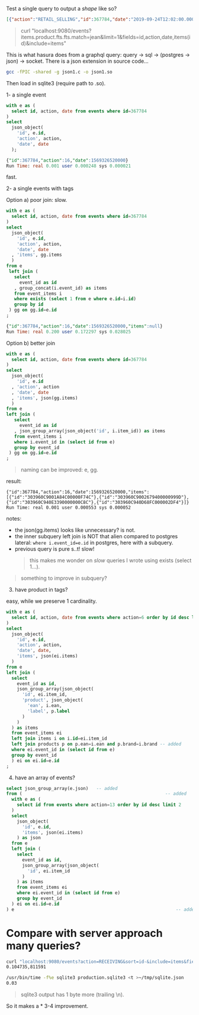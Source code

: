 Test a single query to output a _shape_ like so?

```json
[{"action":"RETAIL_SELLING","id":367784,"date":"2019-09-24T12:02:00.000Z","items":[{"id":"303960C9001A84C00000F74C"},{"id":"303960C9002679400000999D"},{"id":"303960C940E3390000000C8C"},{"id":"303960C940D68FC000002DF4"}]}]
```

> curl "localhost:9080/events?items.product.fts.fts.match=jean&limit=1&fields=id,action,date,items(id)&include=items"

This is what hasura does from a graphql query: query -> sql -> (postgres -> json) -> socket.
There is a json extension in source code...

```sh
gcc -fPIC -shared -g json1.c -o json1.so
```

Then load in sqlite3 (require path to .so).

1- a single event

```sql
with e as (
  select id, action, date from events where id=367784
)
select
  json_object(
    'id', e.id,
    'action', action,
    'date', date
  );

{"id":367784,"action":16,"date":1569326520000}
Run Time: real 0.001 user 0.000248 sys 0.000021
```

fast.

2- a single events with tags

Option a) poor join: slow.

```sql
with e as (
  select id, action, date from events where id=367784
)
select
  json_object(
    'id', e.id,
    'action', action,
    'date', date
  , 'items', gg.items
  )
from e
 left join (
   select
     event_id as id
   , group_concat(i.event_id) as items
   from event_items i
   where exists (select 1 from e where e.id=i.id)
   group by id
 ) gg on gg.id=e.id
;

{"id":367784,"action":16,"date":1569326520000,"items":null}
Run Time: real 0.200 user 0.172297 sys 0.028025
```

Option b) better join

```sql
with e as (
  select id, action, date from events where id=367784
)
select
  json_object(
    'id', e.id
  , 'action', action
  , 'date', date
  , 'items', json(gg.items)
  )
from e
left join (
   select
     event_id as id
   , json_group_array(json_object('id', i.item_id)) as items
   from event_items i
   where i.event_id in (select id from e)
   group by event_id
 ) gg on gg.id=e.id
;
```

> naming can be improved: e, gg.

result:

```
{"id":367784,"action":16,"date":1569326520000,"items":[{"id":"303960C9001A84C00000F74C"},{"id":"303960C9002679400000999D"},{"id":"303960C940E3390000000C8C"},{"id":"303960C940D68FC000002DF4"}]}
Run Time: real 0.001 user 0.000553 sys 0.000052
```

notes:

* the json(gg.items) looks like unnecessary? is not.
* the inner subquery left join is NOT that alien compared to postgres lateral: `where i.event_id=e.id` in postgres, here with a subquery.
* previous query is pure s..t! slow!
    > this makes me wonder on _slow_ queries I wrote using exists (select 1...).

> something to improve in subquery?

3) have product in tags?

easy, while we preserve 1 cardinality.

```sql
with e as (
  select id, action, date from events where action=6 order by id desc limit 1
)
select
  json_object(
    'id', e.id,
    'action', action,
    'date', date,
    'items', json(ei.items)
  )
from e
left join (
  select
    event_id as id,
    json_group_array(json_object(
      'id', ei.item_id,
      'product', json_object(															-- added
        'ean', i.ean,																			-- added
        'label', p.label																	-- added
      )
    )
  ) as items
  from event_items ei
  left join items i on i.id=ei.item_id										-- added
  left join products p on p.ean=i.ean and p.brand=i.brand -- added
  where ei.event_id in (select id from e)
  group by event_id
  ) ei on ei.id=e.id
;
```

4) have an array of events?

```sql
select json_group_array(e.json)   -- added
from (														-- added
  with e as (
    select id from events where action=13 order by id desc limit 2
  )
  select
    json_object(
      'id', e.id,
      'items', json(ei.items)
    ) as json
  from e
  left join (
    select
      event_id as id,
      json_group_array(json_object(
        'id', ei.item_id
      )
    ) as items
    from event_items ei
    where ei.event_id in (select id from e)
    group by event_id
  ) ei on ei.id=e.id
) e																-- added
```

Compare with server approach many queries?
==========================================

```sh
curl "localhost:9080/events?action=RECEIVING&sort=id-&include=items&fields=id,items(id)" -s -o ~/tmp/server.json -w '%{stderr}%{time_total},%{size_download}\n'
0.104735,811591
```

```sh
/usr/bin/time -f%e sqlite3 production.sqlite3 <t >~/tmp/sqlite.json
0.03
```

> sqlite3 output has 1 byte more (trailing \n).

So it makes a * 3-4 improvement.
